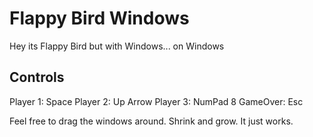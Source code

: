 # Flappy Bird Windows
Hey its Flappy Bird but with Windows... on Windows

## Controls
Player 1: Space
Player 2: Up Arrow
Player 3: NumPad 8
GameOver: Esc

Feel free to drag the windows around. Shrink and grow. It just works.
